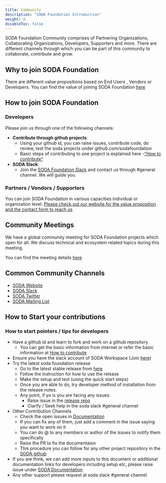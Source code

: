 ```yaml
---
title: Community
description: "SODA Foundation Introduction"
weight: 9
disableToc: false
---
```

SODA Foundation Community comprises of Partnering Organizations, Collaborating Organizations, Developers, Supporters and more. There are different channels through which you can be part of this community to collaborate, contribute and grow.

## Why to join SODA Foundation
There are different value propositions based on End Users , Vendors or Developers. You can find the value of joining SODA Foundation [here](https://sodafoundation.io/the-foundation/join/)

## How to join SODA Foundation
### Developers
Please join us through one of the following channels:

- **Contribute through github projects**: 
	- Using your github id, you can raise issues, contribute code, do review, test the soda projects under github.com/sodafoundation
	- Basic steps of contributing to one project is explained here -["How to contribute"](https://github.com/sodafoundation/documentation/blob/master/content/community/how-to-contribute.md)
- **SODA Slack**: 
	- Join the [SODA Foundation Slack](%28https://sodafoundation.io/slack%29) and contact us through #general channel. We will guide you.

### Partners / Vendors / Supporters
You can join SODA Foundation in various capacities individual or organization level. [Please check out our website for the value proposition and the contact form to reach us](https://sodafoundation.io/the-foundation/join/)

## Community Meetings
We have a global community meeting for SODA Foundation projects which open for all. We discuss technical and ecosystem related topics during this meeting. 

You can find the meeting details [here](https://bit.ly/sodaglobalcommunitymeeting)

## Common Community Channels
 - [SODA Website](https://sodafoundation.io/)
 - [SODA Slack](https://sodafoundation.io/slack)
 - [SODA Twitter](https://twitter.com/sodafoundation)
 - [SODA Mailing List](https://lists.sodafoundation.io)
 
## How to Start your contributions
 
### How to start pointers / tips for developers
  
  - Have a github id and learn to fork and work on a github repository
	  - You can get the basic information from internet or refer the basic information at [How to contribute](https://github.com/sodafoundation/documentation/blob/master/content/community/how-to-contribute.md)
  - Ensure you have the slack account of SODA Workspace (Join [here](https://sodafoundation.io/slack/))
   - Try the latest soda foundation release
	  - Go to the latest stable release from [here](https://github.com/sodafoundation/releases/releases)
	  - Follow the instruction for how to use the release
	  - Make the setup and test (using the quick start steps)
	  - Once you are able to do, try developer method of installation from the release notes.
	  - Any point, if yo is you are facing any issues: 
		  - Raise issue in the [release repo](https://github.com/sodafoundation/releases/issues)
		  - Clarify / Seek help in the soda slack #general channel
  - Other Contribution Channels
	  - Check the open issues in [Documentation](https://github.com/sodafoundation/documentation/issues)
	  - If you can fix any of them, just add a comment in the issue saying you want to work on it
	  - You can do @ to any members or author of the issues to notify them specifically
	  - Raise the PR to fix the documentaion
	  - This procedure you can follow for any other project repository in the [SODA github](https://github.com/sodafoundation)
  - If you are think, we can add more inputs to this document or additional documentation links for developers including setup etc, please raise issue under [SODA Documentation](https://github.com/sodafoundation/documentation/issues)
  - Any other support please request at soda slack #general channel
